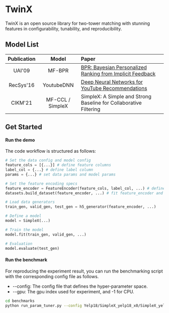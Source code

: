 # TwinX
TwinX is an open source library for two-tower matching with stunning features in configurability, tunability, and reproducibility. 

## Model List

| Publication |    Model   |  Paper                                                                                       |
| :----:|:----------:|:--------------------------------------------------------------------------------------------|
| UAI'09 |   MF-BPR   |      [BPR: Bayesian Personalized Ranking from Implicit Feedback](https://arxiv.org/ftp/arxiv/papers/1205/1205.2618.pdf)                         |
| RecSys'16 | YoutubeDNN |    [Deep Neural Networks for YouTube Recommendations](https://dl.acm.org/doi/10.1145/2959100.2959190)                               |
| CIKM'21 |    MF-CCL / SimpleX    |    SimpleX: A Simple and Strong Baseline for Collaborative Filtering  |


## Get Started

#### Run the demo

The code workflow is structured as follows:

```python
# Set the data config and model config
feature_cols = [{...}] # define feature columns
label_col = {...} # define label column
params = {...} # set data params and model params

# Set the feature encoding specs
feature_encoder = FeatureEncoder(feature_cols, label_col, ...) # define the feature encoder
datasets.build_dataset(feature_encoder, ...) # fit feature_encoder and build dataset 

# Load data generators
train_gen, valid_gen, test_gen = h5_generator(feature_encoder, ...)

# Define a model
model = SimpleX(...)

# Train the model
model.fit(train_gen, valid_gen, ...)

# Evaluation
model.evaluate(test_gen)

```

#### Run the benchmark

For reproducing the experiment result, you can run the benchmarking script with the corresponding config file as follows.

+ --config: The config file that defines the hyper-parameter space.
+ --gpu: The gpu index used for experiment, and -1 for CPU.

```bash
cd benchmarks
python run_param_tuner.py --config Yelp18/SimpleX_yelp18_x0/SimpleX_yelp18_x0_tuner_config.yaml --gpu 0

```




